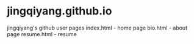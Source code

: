 # jingqiyang.github.io
jingqiyang's github user pages
index.html - home page
bio.html - about page
resume.html - resume
